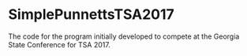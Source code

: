 # SimplePunnettsTSA2017
The code for the program initially developed to compete at the Georgia State Conference for TSA 2017. 
